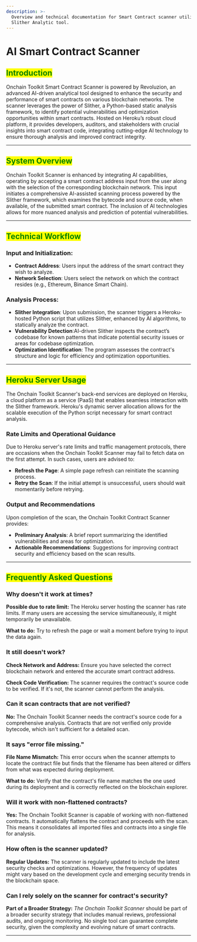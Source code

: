 ```yaml
---
description: >-
  Overview and technical documentation for Smart Contract scanner utilizing
  Slither Analytic tool.
---
```


# AI Smart Contract Scanner

## <mark style="color:green;">Introduction</mark>

Onchain Toolkit Smart Contract Scanner is powered by Revoluzion, an advanced AI-driven analytical tool designed to enhance the security and performance of smart contracts on various blockchain networks. The scanner leverages the power of Slither, a Python-based static analysis framework, to identify potential vulnerabilities and optimization opportunities within smart contracts. Hosted on Heroku’s robust cloud platform, it provides developers, auditors, and stakeholders with crucial insights into smart contract code, integrating cutting-edge AI technology to ensure thorough analysis and improved contract integrity.

***

## <mark style="color:green;">System Overview</mark>

Onchain Toolkit Scanner is enhanced by integrating AI capabilities, operating by accepting a smart contract address input from the user along with the selection of the corresponding blockchain network. This input initiates a comprehensive AI-assisted scanning process powered by the Slither framework, which examines the bytecode and source code, when available, of the submitted smart contract. The inclusion of AI technologies allows for more nuanced analysis and prediction of potential vulnerabilities.

***

## <mark style="color:green;">Technical Workflow</mark>

### Input and Initialization:

* **Contract Address**: Users input the address of the smart contract they wish to analyze.
* **Network Selection**: Users select the network on which the contract resides (e.g., Ethereum, Binance Smart Chain).

### Analysis Process:

* **Slither Integration**: Upon submission, the scanner triggers a Heroku-hosted Python script that utilizes Slither, enhanced by AI algorithms, to statically analyze the contract.
* **Vulnerability Detection**:AI-driven Slither inspects the contract’s codebase for known patterns that indicate potential security issues or areas for codebase optimization.
* **Optimization Identification**: The program assesses the contract's structure and logic for efficiency and optimization opportunities.

***

## <mark style="color:green;">Heroku Server Usage</mark>

The Onchain Toolkit Scanner's back-end services are deployed on Heroku, a cloud platform as a service (PaaS) that enables seamless interaction with the Slither framework. Heroku's dynamic server allocation allows for the scalable execution of the Python script necessary for smart contract analysis.

### Rate Limits and Operational Guidance

Due to Heroku server's rate limits and traffic management protocols, there are occasions when the Onchain Toolkit Scanner may fail to fetch data on the first attempt. In such cases, users are advised to:

* **Refresh the Page**: A simple page refresh can reinitiate the scanning process.
* **Retry the Scan**: If the initial attempt is unsuccessful, users should wait momentarily before retrying.

### Output and Recommendations

Upon completion of the scan, the Onchain Toolkit Contract Scanner provides:

* **Preliminary Analysis**: A brief report summarizing the identified vulnerabilities and areas for optimization.
* **Actionable Recommendations**: Suggestions for improving contract security and efficiency based on the scan results.

***

## <mark style="color:green;">Frequently Asked Questions</mark>

### Why doesn't it work at times?

**Possible due to rate limit:** The Heroku server hosting the scanner has rate limits. If many users are accessing the service simultaneously, it might temporarily be unavailable.&#x20;

**What to do:** Try to refresh the page or wait a moment before trying to input the data again.

### It still doesn't work?

**Check Network and Address:** Ensure you have selected the correct blockchain network and entered the accurate smart contract address.&#x20;

**Check Code Verification:** The scanner requires the contract's source code to be verified. If it's not, the scanner cannot perform the analysis.

### Can it scan contracts that are not verified?

**No:** The Onchain Toolkit Scanner needs the contract's source code for a comprehensive analysis. Contracts that are not verified only provide bytecode, which isn't sufficient for a detailed scan.

### It says "error file missing."

**File Name Mismatch:** This error occurs when the scanner attempts to locate the contract file but finds that the filename has been altered or differs from what was expected during deployment.&#x20;

**What to do:** Verify that the contract's file name matches the one used during its deployment and is correctly reflected on the blockchain explorer.

### Will it work with non-flattened contracts?

**Yes:** The Onchain Toolkit Scanner is capable of working with non-flattened contracts. It automatically flattens the contract and proceeds with the scan. This means it consolidates all imported files and contracts into a single file for analysis.

### How often is the scanner updated?

**Regular Updates:** The scanner is regularly updated to include the latest security checks and optimizations. However, the frequency of updates might vary based on the development cycle and emerging security trends in the blockchain space.

### Can I rely solely on the scanner for contract's security?

**Part of a Broader Strategy:** _The Onchain Toolkit Scanner_ should be part of a broader security strategy that includes manual reviews, professional audits, and ongoing monitoring. No single tool can guarantee complete security, given the complexity and evolving nature of smart contracts.



***

##
